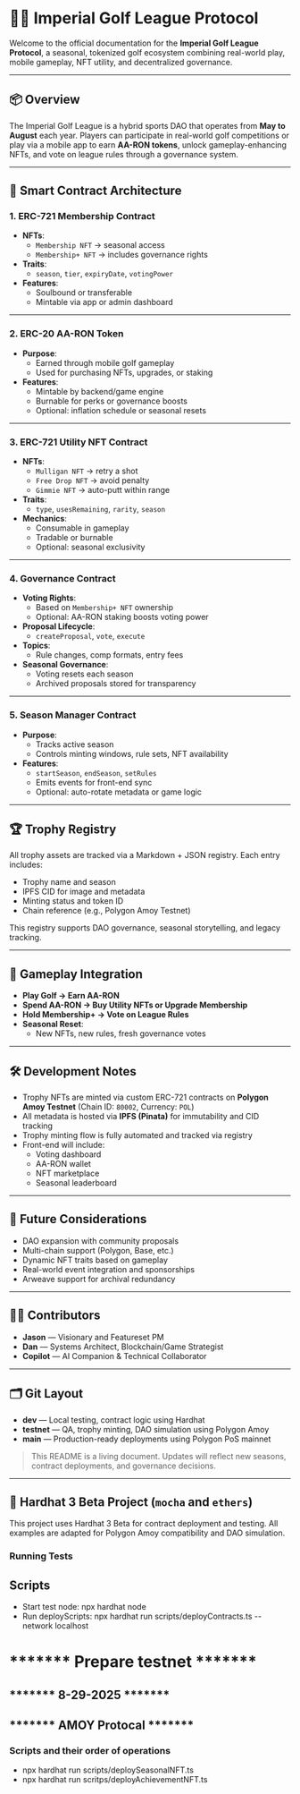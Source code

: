 # 🏌️‍♂️ Imperial Golf League Protocol

Welcome to the official documentation for the **Imperial Golf League Protocol**, a seasonal, tokenized golf ecosystem combining real-world play, mobile gameplay, NFT utility, and decentralized governance.

---

## 📦 Overview

The Imperial Golf League is a hybrid sports DAO that operates from **May to August** each year. Players can participate in real-world golf competitions or play via a mobile app to earn **AA-RON tokens**, unlock gameplay-enhancing NFTs, and vote on league rules through a governance system.

---

## 🧱 Smart Contract Architecture

### 1. ERC-721 Membership Contract

- **NFTs**:
  - `Membership NFT` → seasonal access
  - `Membership+ NFT` → includes governance rights
- **Traits**:
  - `season`, `tier`, `expiryDate`, `votingPower`
- **Features**:
  - Soulbound or transferable
  - Mintable via app or admin dashboard

---

### 2. ERC-20 AA-RON Token

- **Purpose**:
  - Earned through mobile golf gameplay
  - Used for purchasing NFTs, upgrades, or staking
- **Features**:
  - Mintable by backend/game engine
  - Burnable for perks or governance boosts
  - Optional: inflation schedule or seasonal resets

---

### 3. ERC-721 Utility NFT Contract

- **NFTs**:
  - `Mulligan NFT` → retry a shot
  - `Free Drop NFT` → avoid penalty
  - `Gimmie NFT` → auto-putt within range
- **Traits**:
  - `type`, `usesRemaining`, `rarity`, `season`
- **Mechanics**:
  - Consumable in gameplay
  - Tradable or burnable
  - Optional: seasonal exclusivity

---

### 4. Governance Contract

- **Voting Rights**:
  - Based on `Membership+ NFT` ownership
  - Optional: AA-RON staking boosts voting power
- **Proposal Lifecycle**:
  - `createProposal`, `vote`, `execute`
- **Topics**:
  - Rule changes, comp formats, entry fees
- **Seasonal Governance**:
  - Voting resets each season
  - Archived proposals stored for transparency

---

### 5. Season Manager Contract

- **Purpose**:
  - Tracks active season
  - Controls minting windows, rule sets, NFT availability
- **Features**:
  - `startSeason`, `endSeason`, `setRules`
  - Emits events for front-end sync
  - Optional: auto-rotate metadata or game logic

---

## 🏆 Trophy Registry

All trophy assets are tracked via a Markdown + JSON registry. Each entry includes:

- Trophy name and season
- IPFS CID for image and metadata
- Minting status and token ID
- Chain reference (e.g., Polygon Amoy Testnet)

This registry supports DAO governance, seasonal storytelling, and legacy tracking.

---

## 📱 Gameplay Integration

- **Play Golf → Earn AA-RON**
- **Spend AA-RON → Buy Utility NFTs or Upgrade Membership**
- **Hold Membership+ → Vote on League Rules**
- **Seasonal Reset**:
  - New NFTs, new rules, fresh governance votes

---

## 🛠️ Development Notes

- Trophy NFTs are minted via custom ERC-721 contracts on **Polygon Amoy Testnet** (Chain ID: `80002`, Currency: `POL`)
- All metadata is hosted via **IPFS (Pinata)** for immutability and CID tracking
- Trophy minting flow is fully automated and tracked via registry
- Front-end will include:
  - Voting dashboard
  - AA-RON wallet
  - NFT marketplace
  - Seasonal leaderboard

---

## 🔮 Future Considerations

- DAO expansion with community proposals
- Multi-chain support (Polygon, Base, etc.)
- Dynamic NFT traits based on gameplay
- Real-world event integration and sponsorships
- Arweave support for archival redundancy

---

## 🧑‍💻 Contributors

- **Jason** — Visionary and Featureset PM  
- **Dan** — Systems Architect, Blockchain/Game Strategist  
- **Copilot** — AI Companion & Technical Collaborator

---

## 🗂️ Git Layout

- **dev** — Local testing, contract logic using Hardhat  
- **testnet** — QA, trophy minting, DAO simulation using Polygon Amoy  
- **main** — Production-ready deployments using Polygon PoS mainnet

> This README is a living document. Updates will reflect new seasons, contract deployments, and governance decisions.

---

## 🧪 Hardhat 3 Beta Project (`mocha` and `ethers`)

This project uses Hardhat 3 Beta for contract deployment and testing. All examples are adapted for Polygon Amoy compatibility and DAO simulation.

### Running Tests


## Scripts

- Start test node:  npx hardhat node
- Run deployScripts:  npx hardhat run scripts/deployContracts.ts --network localhost

#     *******  Prepare testnet  *******
##    *******  8-29-2025        *******
##    *******  AMOY Protocal    *******

### Scripts and their order of operations

- npx hardhat run scripts/deploySeasonalNFT.ts
- npx hardhat run scritps/deployAchievementNFT.ts